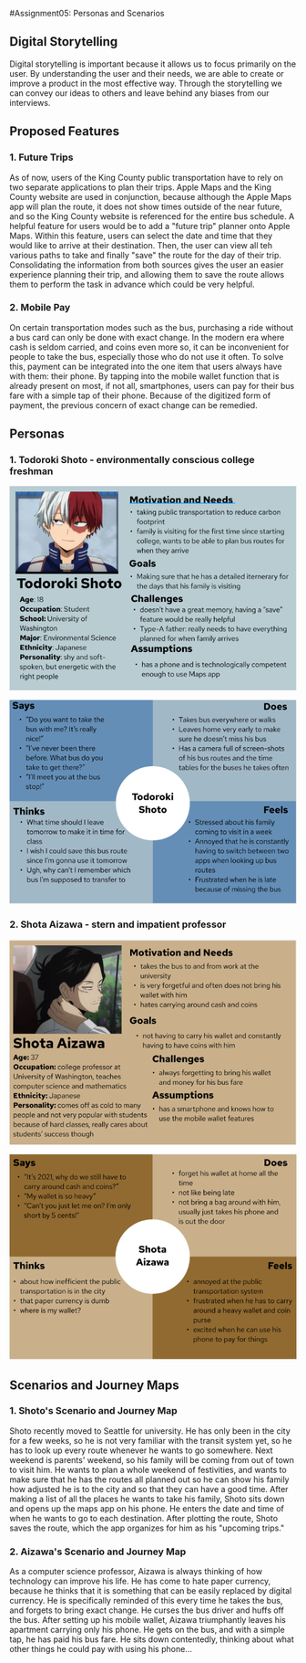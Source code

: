 #Assignment05: Personas and Scenarios 

## Digital Storytelling 

Digital storytelling is important because it allows us to focus primarily on the user. By understanding the user and their needs, we are able to create or improve a product in the most effective way. Through the storytelling we can convey our ideas to others and leave behind any biases from our interviews. 

## Proposed Features 

### 1. Future Trips 
As of now, users of the King County public transportation have to rely on two separate applications to plan their trips. Apple Maps and the King County website are used in conjunction, because although the Apple Maps app will plan the route, it does not show times outside of the near future, and so the King County website is referenced for the entire bus schedule. 
A helpful feature for users would be to add a "future trip" planner onto Apple Maps. Within this feature, users can select the date and time that they would like to arrive at their destination. Then, the user can view all teh various paths to take and finally "save" the route for the day of their trip. Consolidating the information from both sources gives the user an easier experience planning their trip, and allowing them to save the route allows them to perform the task in advance which could be very helpful. 

### 2. Mobile Pay 
On certain transportation modes such as the bus, purchasing a ride without a bus card can only be done with exact change. In the modern era where cash is seldom carried, and coins even more so, it can be inconvenient for people to take the bus, especially those who do not use it often. 
To solve this, payment can be integrated into the one item that users always have with them: their phone. By tapping into the mobile wallet function that is already present on most, if not all, smartphones, users can pay for their bus fare with a simple tap of their phone. Because of the digitized form of payment, the previous concern of exact change can be remedied. 

## Personas 

### 1. Todoroki Shoto - environmentally conscious college freshman 

![Persona for Todoroki Shoto](shotoPersona.png) 

![Empathy Map for Shoto](shotoEmpathyMap.png) 

### 2. Shota Aizawa - stern and impatient professor 

![Persona for Shota Aizawa](aizawaPersona.png)

![Empathy Map for Aizawa](aizawaEmpathyMap.png)

## Scenarios and Journey Maps 

### 1. Shoto's Scenario and Journey Map

Shoto recently moved to Seattle for university. He has only been in the city for a few weeks, so he is not very familiar with the transit system yet, so he has to look up every route whenever he wants to go somewhere. Next weekend is parents' weekend, so his family will be coming from out of town to visit him. He wants to plan a whole weekend of festivities, and wants to make sure that he has the routes all planned out so he can show his family how adjusted he is to the city and so that they can have a good time. 
After making a list of all the places he wants to take his family, Shoto sits down and opens up the maps app on his phone. He enters the date and time of when he wants to go to each destination. After plotting the route, Shoto saves the route, which the app organizes for him as his "upcoming trips." 



### 2. Aizawa's Scenario and Journey Map

As a computer science professor, Aizawa is always thinking of how technology can improve his life. He has come to hate paper currency, because he thinks that it is something that can be easily replaced by digital currency. He is specifically reminded of this every time he takes the bus, and forgets to bring exact change. He curses the bus driver and huffs off the bus. 
After setting up his mobile wallet, Aizawa triumphantly leaves his apartment carrying only his phone. He gets on the bus, and with a simple tap, he has paid his bus fare. He sits down contentedly, thinking about what other things he could pay with using his phone... 


